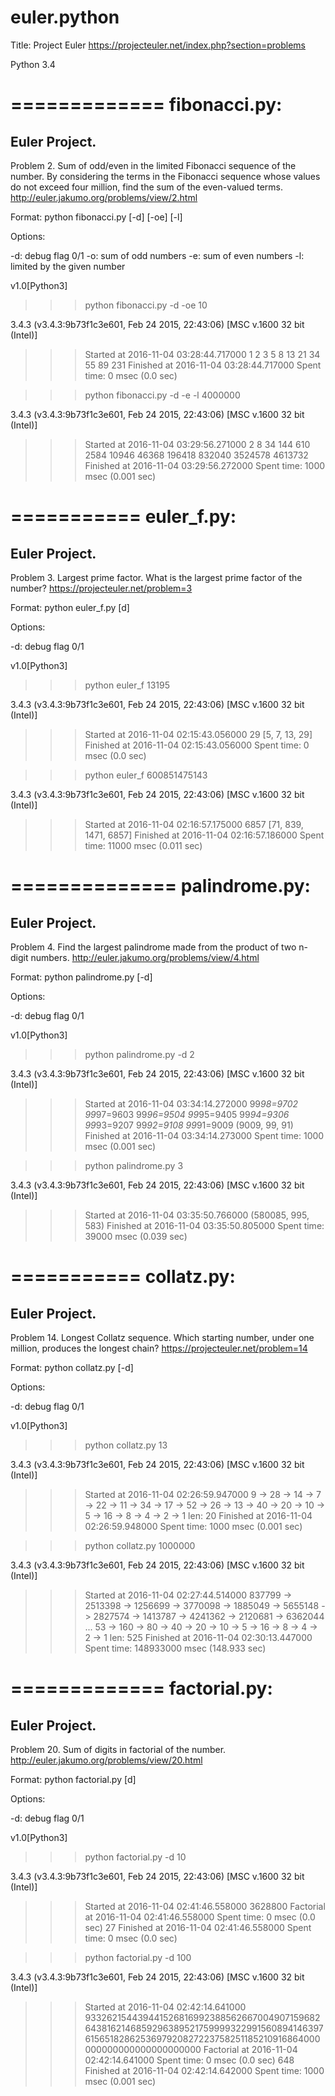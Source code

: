 ﻿# euler.python
Title: Project Euler
https://projecteuler.net/index.php?section=problems

Python 3.4

=============
fibonacci.py:
=============

Euler Project.
--------------
Problem 2. Sum of odd/even in the limited Fibonacci sequence of the number.
By considering the terms in the Fibonacci sequence whose values do not exceed four million, find the sum of the even-valued terms.
http://euler.jakumo.org/problems/view/2.html

Format: python fibonacci.py [-d] [-oe] [-l] <number>

Options:

  -d: debug flag 0/1
  -o: sum of odd numbers
  -e: sum of even numbers
  -l: limited by the given number

v1.0[Python3]

>>> python fibonacci.py -d -oe 10

3.4.3 (v3.4.3:9b73f1c3e601, Feb 24 2015, 22:43:06) [MSC v.1600 32 bit (Intel)]
>>> Started at 2016-11-04 03:28:44.717000
1
2
3
5
8
13
21
34
55
89
231
>>> Finished at 2016-11-04 03:28:44.717000
>>> Spent time: 0 msec (0.0 sec)

>>> python fibonacci.py -d -e -l 4000000

3.4.3 (v3.4.3:9b73f1c3e601, Feb 24 2015, 22:43:06) [MSC v.1600 32 bit (Intel)]
>>> Started at 2016-11-04 03:29:56.271000
2
8
34
144
610
2584
10946
46368
196418
832040
3524578
4613732
>>> Finished at 2016-11-04 03:29:56.272000
>>> Spent time: 1000 msec (0.001 sec)

===========
euler_f.py:
===========

Euler Project.
--------------
Problem 3. Largest prime factor.
What is the largest prime factor of the number?
https://projecteuler.net/problem=3

Format: python euler_f.py [d] <number>

Options:

  -d: debug flag 0/1

v1.0[Python3]

>>> python euler_f 13195

3.4.3 (v3.4.3:9b73f1c3e601, Feb 24 2015, 22:43:06) [MSC v.1600 32 bit (Intel)]
>>> Started at 2016-11-04 02:15:43.056000
29 [5, 7, 13, 29]
>>> Finished at 2016-11-04 02:15:43.056000
>>> Spent time: 0 msec (0.0 sec)

>>> python euler_f 600851475143

3.4.3 (v3.4.3:9b73f1c3e601, Feb 24 2015, 22:43:06) [MSC v.1600 32 bit (Intel)]
>>> Started at 2016-11-04 02:16:57.175000
6857 [71, 839, 1471, 6857]
>>> Finished at 2016-11-04 02:16:57.186000
>>> Spent time: 11000 msec (0.011 sec)

==============
palindrome.py:
==============

Euler Project.
--------------
Problem 4. Find the largest palindrome made from the product of two n-digit numbers.
http://euler.jakumo.org/problems/view/4.html

Format: python palindrome.py [-d] <n>

Options:

  -d: debug flag 0/1

v1.0[Python3]

>>> python palindrome.py -d 2

3.4.3 (v3.4.3:9b73f1c3e601, Feb 24 2015, 22:43:06) [MSC v.1600 32 bit (Intel)]
>>> Started at 2016-11-04 03:34:14.272000
99*98=9702
99*97=9603
99*96=9504
99*95=9405
99*94=9306
99*93=9207
99*92=9108
99*91=9009
(9009, 99, 91)
>>> Finished at 2016-11-04 03:34:14.273000
>>> Spent time: 1000 msec (0.001 sec)

>>> python palindrome.py 3

3.4.3 (v3.4.3:9b73f1c3e601, Feb 24 2015, 22:43:06) [MSC v.1600 32 bit (Intel)]
>>> Started at 2016-11-04 03:35:50.766000
(580085, 995, 583)
>>> Finished at 2016-11-04 03:35:50.805000
>>> Spent time: 39000 msec (0.039 sec)

===========
collatz.py:
===========

Euler Project.
--------------
Problem 14. Longest Collatz sequence.
Which starting number, under one million, produces the longest chain?
https://projecteuler.net/problem=14

Format: python collatz.py [-d] <number>

Options:

  -d: debug flag 0/1

v1.0[Python3]

>>> python collatz.py 13

3.4.3 (v3.4.3:9b73f1c3e601, Feb 24 2015, 22:43:06) [MSC v.1600 32 bit (Intel)]
>>> Started at 2016-11-04 02:26:59.947000
9 -> 28 -> 14 -> 7 -> 22 -> 11 -> 34 -> 17 -> 52 -> 26 -> 13 -> 40 -> 20 -> 10 -> 5 -> 16 -> 8 -> 4 -> 2 -> 1
len: 20
>>> Finished at 2016-11-04 02:26:59.948000
>>> Spent time: 1000 msec (0.001 sec)

>>> python collatz.py 1000000

3.4.3 (v3.4.3:9b73f1c3e601, Feb 24 2015, 22:43:06) [MSC v.1600 32 bit (Intel)]
>>> Started at 2016-11-04 02:27:44.514000
837799 -> 2513398 -> 1256699 -> 3770098 -> 1885049 -> 5655148 -> 2827574 -> 1413787 -> 4241362 -> 2120681 -> 6362044 ... 53 -> 160 -> 80 -> 40 -> 20 -> 10 -> 5 -> 16 -> 8 -> 4 -> 2 -> 1
len: 525
>>> Finished at 2016-11-04 02:30:13.447000
>>> Spent time: 148933000 msec (148.933 sec)

=============
factorial.py:
=============

Euler Project.
--------------
Problem 20. Sum of digits in factorial of the number.
http://euler.jakumo.org/problems/view/20.html

Format: python factorial.py [d] <number>

Options:

  -d: debug flag 0/1

v1.0[Python3]

>>> python factorial.py -d 10

3.4.3 (v3.4.3:9b73f1c3e601, Feb 24 2015, 22:43:06) [MSC v.1600 32 bit (Intel)]
>>> Started at 2016-11-04 02:41:46.558000
3628800
>>> Factorial at 2016-11-04 02:41:46.558000
>>> Spent time: 0 msec (0.0 sec)
27
>>> Finished at 2016-11-04 02:41:46.558000
>>> Spent time: 0 msec (0.0 sec)

>>> python factorial.py -d 100

3.4.3 (v3.4.3:9b73f1c3e601, Feb 24 2015, 22:43:06) [MSC v.1600 32 bit (Intel)]
>>> Started at 2016-11-04 02:42:14.641000
93326215443944152681699238856266700490715968264381621468592963895217599993229915608941463976156518286253697920827223758251185210916864000000000000000000000000
>>> Factorial at 2016-11-04 02:42:14.641000
>>> Spent time: 0 msec (0.0 sec)
648
>>> Finished at 2016-11-04 02:42:14.642000
>>> Spent time: 1000 msec (0.001 sec)
